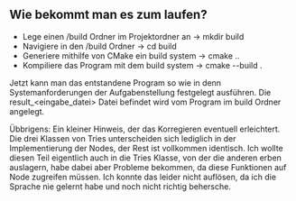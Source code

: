 ## Wie bekommt man es zum laufen?

- Lege einen /build Ordner im Projektordner an ->   mkdir build
- Navigiere in den /build Ordner ->                 cd build
- Generiere mithilfe von CMake ein build system ->  cmake ..
- Kompiliere das Program mit dem build system ->    cmake --build .

Jetzt kann man das entstandene Program so wie in denn Systemanforderungen
der Aufgabenstellung festgelegt ausführen. Die result_<eingabe_datei> Datei
befindet wird vom Program im build Ordner angelegt.

Übbrigens: Ein kleiner Hinweis, der das Korregieren eventuell erleichtert.
Die drei Klassen von Tries unterscheiden sich lediglich in der Implementierung der
Nodes, der Rest ist vollkommen identisch. 
Ich wollte diesen Teil eigentlich auch in die Tries Klasse, von der die anderen erben auslagern,
habe dabei aber Probleme bekommen, da diese Funktionen auf Node zugreifen müssen. Ich konnte das
leider nicht auflösen, da ich die Sprache nie gelernt habe und noch nicht richtig behersche.